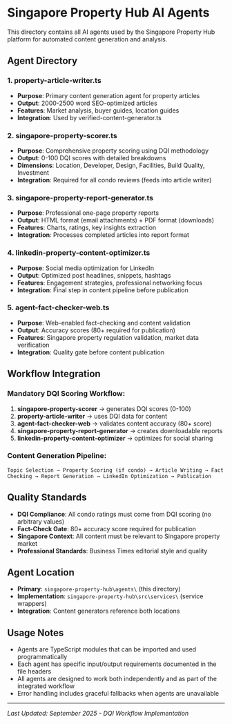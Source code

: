 # Singapore Property Hub AI Agents

This directory contains all AI agents used by the Singapore Property Hub platform for automated content generation and analysis.

## Agent Directory

### 1. **property-article-writer.ts**
- **Purpose**: Primary content generation agent for property articles
- **Output**: 2000-2500 word SEO-optimized articles
- **Features**: Market analysis, buyer guides, location guides
- **Integration**: Used by verified-content-generator.ts

### 2. **singapore-property-scorer.ts** 
- **Purpose**: Comprehensive property scoring using DQI methodology
- **Output**: 0-100 DQI scores with detailed breakdowns
- **Dimensions**: Location, Developer, Design, Facilities, Build Quality, Investment
- **Integration**: Required for all condo reviews (feeds into article writer)

### 3. **singapore-property-report-generator.ts**
- **Purpose**: Professional one-page property reports
- **Output**: HTML format (email attachments) + PDF format (downloads)
- **Features**: Charts, ratings, key insights extraction
- **Integration**: Processes completed articles into report format

### 4. **linkedin-property-content-optimizer.ts**
- **Purpose**: Social media optimization for LinkedIn
- **Output**: Optimized post headlines, snippets, hashtags
- **Features**: Engagement strategies, professional networking focus
- **Integration**: Final step in content pipeline before publication

### 5. **agent-fact-checker-web.ts**
- **Purpose**: Web-enabled fact-checking and content validation
- **Output**: Accuracy scores (80+ required for publication)
- **Features**: Singapore property regulation validation, market data verification
- **Integration**: Quality gate before content publication

## Workflow Integration

### Mandatory DQI Scoring Workflow:
1. **singapore-property-scorer** → generates DQI scores (0-100)
2. **property-article-writer** → uses DQI data for content
3. **agent-fact-checker-web** → validates content accuracy (80+ score)
4. **singapore-property-report-generator** → creates downloadable reports
5. **linkedin-property-content-optimizer** → optimizes for social sharing

### Content Generation Pipeline:
```
Topic Selection → Property Scoring (if condo) → Article Writing → Fact Checking → Report Generation → LinkedIn Optimization → Publication
```

## Quality Standards

- **DQI Compliance**: All condo ratings must come from DQI scoring (no arbitrary values)
- **Fact-Check Gate**: 80+ accuracy score required for publication
- **Singapore Context**: All content must be relevant to Singapore property market
- **Professional Standards**: Business Times editorial style and quality

## Agent Location

- **Primary**: `singapore-property-hub\agents\` (this directory)
- **Implementation**: `singapore-property-hub\src\services\` (service wrappers)
- **Integration**: Content generators reference both locations

## Usage Notes

- Agents are TypeScript modules that can be imported and used programmatically
- Each agent has specific input/output requirements documented in the file headers
- All agents are designed to work both independently and as part of the integrated workflow
- Error handling includes graceful fallbacks when agents are unavailable

---

*Last Updated: September 2025 - DQI Workflow Implementation*